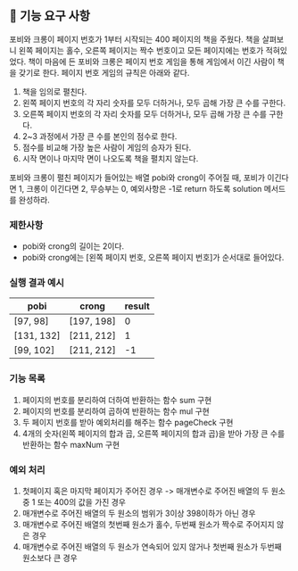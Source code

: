 ## 🚀 기능 요구 사항

포비와 크롱이 페이지 번호가 1부터 시작되는 400 페이지의 책을 주웠다. 책을 살펴보니 왼쪽 페이지는 홀수, 오른쪽 페이지는 짝수 번호이고 모든 페이지에는 번호가 적혀있었다. 책이 마음에 든 포비와 크롱은 페이지 번호 게임을 통해 게임에서 이긴 사람이 책을 갖기로 한다. 페이지 번호 게임의 규칙은 아래와 같다.

1. 책을 임의로 펼친다.
2. 왼쪽 페이지 번호의 각 자리 숫자를 모두 더하거나, 모두 곱해 가장 큰 수를 구한다.
3. 오른쪽 페이지 번호의 각 자리 숫자를 모두 더하거나, 모두 곱해 가장 큰 수를 구한다.
4. 2~3 과정에서 가장 큰 수를 본인의 점수로 한다.
5. 점수를 비교해 가장 높은 사람이 게임의 승자가 된다.
6. 시작 면이나 마지막 면이 나오도록 책을 펼치지 않는다.

포비와 크롱이 펼친 페이지가 들어있는 배열 pobi와 crong이 주어질 때, 포비가 이긴다면 1, 크롱이 이긴다면 2, 무승부는 0, 예외사항은 -1로 return 하도록 solution 메서드를 완성하라.

### 제한사항

- pobi와 crong의 길이는 2이다.
- pobi와 crong에는 [왼쪽 페이지 번호, 오른쪽 페이지 번호]가 순서대로 들어있다.

### 실행 결과 예시

| pobi       | crong      | result |
| ---------- | ---------- | ------ |
| [97, 98]   | [197, 198] | 0      |
| [131, 132] | [211, 212] | 1      |
| [99, 102]  | [211, 212] | -1     |

### 기능 목록
1. 페이지의 번호를 분리하여 더하여 반환하는 함수 sum 구현
2. 페이지의 번호를 분리하여 곱하여 반환하는 함수 mul 구현
3. 두 페이지 번호를 받아 예외처리를 해주는 함수 pageCheck 구현
4. 4개의 숫자(왼쪽 페이지의 합과 곱, 오른쪽 페이지의 합과 곱)을 받아 가장 큰 수를 반환하는 함수 maxNum 구현

### 예외 처리
1. 첫페이지 혹은 마지막 페이지가 주어진 경우 -> 매개변수로 주어진 배열의 두 원소 중 1 또는 400의 값을 가진 경우 
2. 매개변수로 주어진 배열의 두 원소의 범위가 3이상 398이하가 아닌 경우
3. 매개변수로 주어진 배열의 첫번째 원소가 홀수, 두번째 원소가 짝수로 주어지지 않은 경우
4. 매개변수로 주어진 배열의 두 원소가 연속되어 있지 않거나 첫번째 원소가 두번째 원소보다 큰 경우



